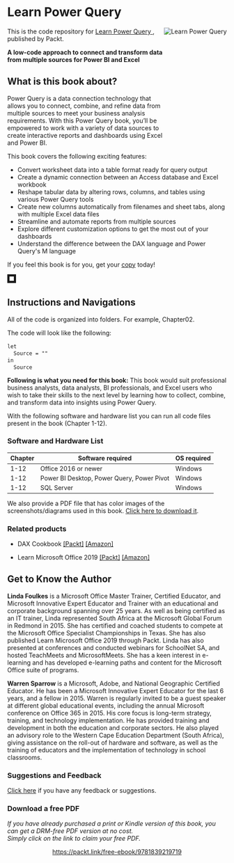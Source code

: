 # Learn Power Query 

<a href="https://www.packtpub.com/data/learn-power-query?utm_source=github&utm_medium=repository&utm_campaign=9781839219719"><img src="https://www.packtpub.com/media/catalog/product/cache/bf3310292d6e1b4ca15aeea773aca35e/9/7/9781839219719-original_120.jpeg" alt="Learn Power Query " height="256px" align="right"></a>

This is the code repository for [Learn Power Query ](https://www.packtpub.com/data/learn-power-query?utm_source=github&utm_medium=repository&utm_campaign=9781839219719), published by Packt.

**A low-code approach to connect and transform data from multiple sources for Power BI and Excel**

## What is this book about?
Power Query is a data connection technology that allows you to connect, combine, and refine data from multiple sources to meet your business analysis requirements. With this Power Query book, you’ll be empowered to work with a variety of data sources to create interactive reports and dashboards using Excel and Power BI.


This book covers the following exciting features:
* Convert worksheet data into a table format ready for query output 
* Create a dynamic connection between an Access database and Excel workbook 
* Reshape tabular data by altering rows, columns, and tables using various Power Query tools 
* Create new columns automatically from filenames and sheet tabs, along with multiple Excel data files 
* Streamline and automate reports from multiple sources 
* Explore different customization options to get the most out of your dashboards 
* Understand the difference between the DAX language and Power Query's M language

If you feel this book is for you, get your [copy](https://www.amazon.com/dp/1839219718) today!

<a href="https://www.packtpub.com/?utm_source=github&utm_medium=banner&utm_campaign=GitHubBanner"><img src="https://raw.githubusercontent.com/PacktPublishing/GitHub/master/GitHub.png" 
alt="https://www.packtpub.com/" border="5" /></a>

## Instructions and Navigations
All of the code is organized into folders. For example, Chapter02.

The code will look like the following:
```
let
  Source = ""
in
  Source
```

**Following is what you need for this book:**
This book would suit professional business analysts, data analysts, BI professionals, and Excel users who wish to take their skills to the next level by learning how to collect, combine, and transform data into insights using Power Query.

With the following software and hardware list you can run all code files present in the book (Chapter 1-12).
### Software and Hardware List
| Chapter | Software required | OS required |
| -------- | ------------------------------------ | ----------------------------------- |
| 1-12 | Office 2016 or newer | Windows |
| 1-12 | Power BI Desktop, Power Query, Power Pivot | Windows |
| 1-12 | SQL Server | Windows |

We also provide a PDF file that has color images of the screenshots/diagrams used in this book. [Click here to download it](https://static.packt-cdn.com/downloads/9781839219719_ColorImages.pdf).

### Related products
* DAX Cookbook  [[Packt]](https://www.packtpub.com/data/dax-cookbook?utm_source=github&utm_medium=repository&utm_campaign=9781839217074) [[Amazon]](https://www.amazon.com/dp/1839217073)

* Learn Microsoft Office 2019  [[Packt]](https://www.packtpub.com/business-other/learn-microsoft-office-2019?utm_source=github&utm_medium=repository&utm_campaign=9781839217258) [[Amazon]](https://www.amazon.com/dp/1839217251)

## Get to Know the Author
**Linda Foulkes**
is a Microsoft Office Master Trainer, Certified Educator, and Microsoft Innovative Expert Educator and Trainer with an educational and corporate background spanning over 25 years. As well as being certified as an IT trainer, Linda represented South Africa at the Microsoft Global Forum in Redmond in 2015. She has certified and coached students to compete at the Microsoft Office Specialist Championships in Texas. She has also published Learn Microsoft Office 2019 through Packt. Linda has also presented at conferences and conducted webinars for SchoolNet SA, and hosted TeachMeets and MicrosoftMeets. She has a keen interest in e-learning and has developed e-learning paths and content for the Microsoft Office suite of programs.

**Warren Sparrow**
is a Microsoft, Adobe, and National Geographic Certified Educator. He has been a Microsoft Innovative Expert Educator for the last 6 years, and a fellow in 2015. Warren is regularly invited to be a guest speaker at different global educational events, including the annual Microsoft conference on Office 365 in 2015. His core focus is long-term strategy, training, and technology implementation. He has provided training and development in both the education and corporate sectors. He also played an advisory role to the Western Cape Education Department (South Africa), giving assistance on the roll-out of hardware and software, as well as the training of educators and the
implementation of technology in school classrooms.

### Suggestions and Feedback
[Click here](https://docs.google.com/forms/d/e/1FAIpQLSdy7dATC6QmEL81FIUuymZ0Wy9vH1jHkvpY57OiMeKGqib_Ow/viewform) if you have any feedback or suggestions.


### Download a free PDF

 <i>If you have already purchased a print or Kindle version of this book, you can get a DRM-free PDF version at no cost.<br>Simply click on the link to claim your free PDF.</i>
<p align="center"> <a href="https://packt.link/free-ebook/9781839219719">https://packt.link/free-ebook/9781839219719 </a> </p>